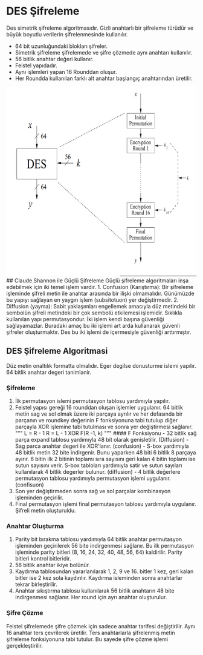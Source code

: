 # DES Şifreleme
  Des simetrik şifreleme algoritmasıdır. Gizli anahtarlı bir şifreleme türüdür ve büyük boyutlu verilerin şifrelenmesinde kullanılır.
  - 64 bit uzunluğundaki blokları şifreler. 
  - Simetrik şifreleme şifrelemede ve şifre çözmede aynı anahtarı kullanılır. 
  - 56 bitlik anahtar değeri kullanır. 
  - Feistel yapıdadır.
  - Aynı işlemleri yapan 16 Rounddan oluşur. 
  - Her Roundda kullanılan farklı alt anahtar başlangıç anahtarından üretilir.
 
<img src="https://raw.githubusercontent.com/suleymangunes/des-sifreleme-python/main/gorseller/des1.jpg" height="500">
 ## Claude Shannon ile Güçlü Şifreleme
   Güçlü şifreleme algoritmaları inşa edebilmek için iki temel işlem vardır.
   1. Confusion (Karıştırma): Bir şifreleme işleminde şifreli metin ile anahtar arasında bir ilişki olmamalıdır. Günümüzde bu yapıyı sağlayan en yaygın işlem (subsitotuon) yer değiştirmedir.
   2. Diffusion (yayma): Sabit yaklaşımları engellemek amacıyla düz metindeki bir sembolün şifreli metindeki bir çok sembolü etkilemesi işlemidir. Sıklıkla kullanılan yapı permutasyondur.
   İki işlem kendi başına güvenliği sağlayamazlar. Buradaki amaç bu iki işlemi art arda kullanarak güvenli şifreler oluşturmaktır. Des bu iki işlemi de içermesiyle güvenliği arttırmıştır.
   
  ## DES Şifreleme Algoritmasi
  Düz metin onaltılık formatta olmalıdır. Eger degilse donusturme islemi yapılır.
  64 bitlik anahtar degeri tanimlanir.
  
  ### Şifreleme
  1. İlk permutasyon islemi permutasyon tablosu yardımıyla yapılır.
  2. Feistel yapısı gereği 16 rounddan oluşan işlemler uygulanır.
    64 bitlik metin sag ve sol olmak üzere iki parçaya ayrılır ve her defasında bir parçanın ve roundkey değerinin F fonksiyonuna tabi tutulup diğer parçayla XOR işlemine tabi tutulması ve sonra yer değiştirmesi sağlanır.
    """
    L = R - 1
    R = L - 1 XOR F(R -1, k)
    """
    #### F Fonksiyonu
    - 32 bitlik sağ parça expand tablosu yardımıyla 48 bit olarak genisletilir. (Diffusion)
    - Sag parca anahtar degeri ile XOR'lanır. (confusion)
    - S-box yardımıyla 48 bitlik metin 32 bite indirgenir. Bunu yaparken 48 biti 6 bitlik 8 parçaya ayırır. 6 bitin ilk 2 bitinin toplamı sıra sayısını geri kalan 4 bitin toplamı ise sutun sayısını verir. S-box tabloları yardımıyla satir ve sutun sayıları kullanılarak 4 bitlik degerler bulunur. (diffusion)
    - 4 bitlik değerlere permutasyon tablosu yardımıyla permutasyon işlemi uygulanır. (confisuon)
  3. Son yer değiştirmeden sonra sağ ve sol parçalar kombinasyon işleminden geçirilir.
  4. Final permutasyon işlemi final permutasyon tablosu yardımıyla uygulanır.
  Şifreli metin oluşturuldu.
  
  ### Anahtar Oluşturma
  1. Parity bit bırakma tablosu yardımıyla 64 bitlik anahtar permutasyon işleminden geçirilerek 56 bite indirgenmesi sağlanır. Bu ilk permutasyon işleminde parity bitleri (8, 16, 24, 32, 40, 48, 56, 64) kaldirilir. Parity bitleri kontrol bitleridir.
  2. 56 bitlik anahtar ikiye bolünür.
  3. Kaydırma tablosundan yararlanılarak 1, 2, 9 ve 16. bitler 1 kez, geri kalan bitler ise 2 kez sola kaydırılır. Kaydırma isleminden sonra anahtarlar tekrar birleştirilir.
  4. Anahtar sıkıştırma tablosu kullanılarak 56 bitlik anahtarın 48 bite indirgenmesi sağlanır. Her round için ayrı anahtar oluşturulur.
  ### Şifre Çözme
  Feistel şifrelemede şifre çözmek için sadece anahtar tarifesi değiştirilir. Aynı 16 anahtar ters çevrilerek üretilir. Ters anahtarlarla şifrelenmiş metin şifreleme fonksiyonuna tabi tutulur. Bu sayede şifre çözme işlemi gerçekleştirilir.
